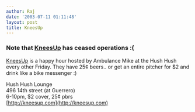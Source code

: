 ```yaml
---
author: Raj
date: '2003-07-11 01:11:48'
layout: post
title: KneesUp
---
```


### Note that [KneesUp](KneesUp.html) has ceased operations :(

[KneesUp](KneesUp.html) is a happy hour hosted by Ambulance Mike at the Hush Hush every other Friday.
They have 25¢ beers.. or get an entire pitcher for $2 and drink like a bike messenger :)

Hush Hush Lounge<br>
496 14th street (at Guerrero)<br>
6-10pm, $2 cover, 25¢ pbrs<br>
[http://kneesup.com](http://kneesup.com)
